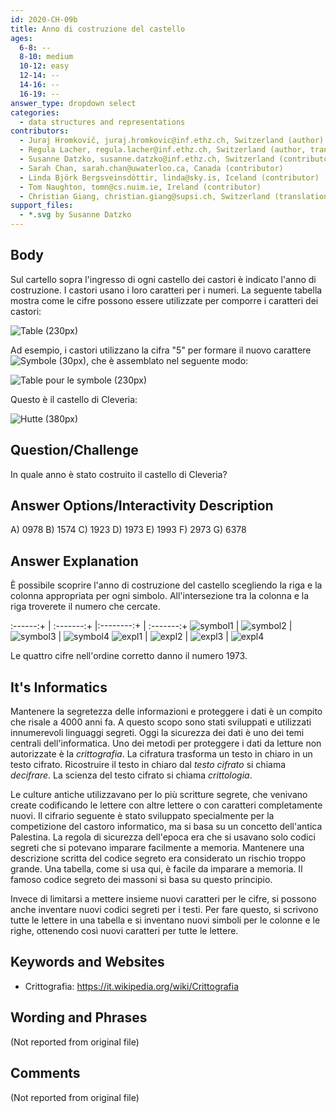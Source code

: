 ```yaml
---
id: 2020-CH-09b
title: Anno di costruzione del castello
ages:
  6-8: --
  8-10: medium
  10-12: easy
  12-14: --
  14-16: --
  16-19: --
answer_type: dropdown select
categories:
  - data structures and representations
contributors:
  - Juraj Hromkovič, juraj.hromkovic@inf.ethz.ch, Switzerland (author)
  - Regula Lacher, regula.lacher@inf.ethz.ch, Switzerland (author, translation from English into German)
  - Susanne Datzko, susanne.datzko@inf.ethz.ch, Switzerland (contributor, graphics)
  - Sarah Chan, sarah.chan@uwaterloo.ca, Canada (contributor)
  - Linda Björk Bergsveinsdóttir, linda@sky.is, Iceland (contributor)
  - Tom Naughton, tomn@cs.nuim.ie, Ireland (contributor)
  - Christian Giang, christian.giang@supsi.ch, Switzerland (translation from German into Italian)
support_files:
  - *.svg by Susanne Datzko
---
```



## Body

Sul cartello sopra l'ingresso di ogni castello dei castori è indicato l'anno di costruzione. I castori usano i loro caratteri per i numeri. La seguente tabella mostra come le cifre possono essere utilizzate per comporre i caratteri dei castori:

![](graphics/2020-CH-09_taskbody1-compatible.svg "Table (230px)")

Ad esempio, i castori utilizzano la cifra "5" per formare il nuovo carattere ![](graphics/2020-CH-09_taskbody2.svg "Symbole (30px)"), che è assemblato nel seguente modo:

![](graphics/2020-CH-09_taskbody3-compatible.svg "Table pour le symbole (230px)")

Questo è il castello di Cleveria:

![](graphics/2020-CH-09_taskbody4.svg "Hutte (380px)")


## Question/Challenge

In quale anno è stato costruito il castello di Cleveria?


## Answer Options/Interactivity Description


 A)  0978
 B)  1574
 C)  1923
 D)  1973
 E)  1993
 F)  2973
 G)  6378


## Answer Explanation

È possibile scoprire l'anno di costruzione del castello scegliendo la riga e la colonna appropriata per ogni simbolo. All'intersezione tra la colonna e la riga troverete il numero che cercate.

 :------:+ | :-------:+ |:--------:+ | :-------:+
![symbol1] | ![symbol2] | ![symbol3] | ![symbol4]
![expl1]   | ![expl2]   | ![expl3]   | ![expl4]

[symbol1]: graphics/2020-CH-09b_explanation1.svg "Symbole 1 (39px)"
[symbol2]: graphics/2020-CH-09b_explanation2.svg "Symbole 2 (50px)"
[symbol3]: graphics/2020-CH-09b_explanation3.svg "Symbole 3 (50px)"
[symbol4]: graphics/2020-CH-09b_explanation4.svg "Symbole 4 (50px)"
[expl1]: graphics/2020-CH-09_explanation_digit1.svg "Explication 1 (135px)"
[expl2]: graphics/2020-CH-09_explanation_digit9.svg "Explication 9 (135px)"
[expl3]: graphics/2020-CH-09_explanation_digit7.svg "Explication 7 (135px)"
[expl4]: graphics/2020-CH-09_explanation_digit3.svg "Explication 3 (135px)"

Le quattro cifre nell'ordine corretto danno il numero 1973.


## It's Informatics

Mantenere la segretezza delle informazioni e proteggere i dati è un compito che risale a 4000 anni fa. A questo scopo sono stati sviluppati e utilizzati innumerevoli linguaggi segreti. Oggi la sicurezza dei dati è uno dei temi centrali dell'informatica. Uno dei metodi per proteggere i dati da letture non autorizzate è la _crittografia_. La cifratura trasforma un testo in chiaro in un testo cifrato. Ricostruire il testo in chiaro dal _testo cifrato_ si chiama _decifrare_. La scienza del testo cifrato si chiama _crittologia_.

Le culture antiche utilizzavano per lo più scritture segrete, che venivano create codificando le lettere con altre lettere o con caratteri completamente nuovi. Il cifrario seguente è stato sviluppato specialmente per la competizione del castoro informatico, ma si basa su un concetto dell'antica Palestina. La regola di sicurezza dell'epoca era che si usavano solo codici segreti che si potevano imparare facilmente a memoria. Mantenere una descrizione scritta del codice segreto era considerato un rischio troppo grande. Una tabella, come si usa qui, è facile da imparare a memoria. Il famoso codice segreto dei massoni si basa su questo principio.

Invece di limitarsi a mettere insieme nuovi caratteri per le cifre, si possono anche inventare nuovi codici segreti per i testi. Per fare questo, si scrivono tutte le lettere in una tabella e si inventano nuovi simboli per le colonne e le righe, ottenendo così nuovi caratteri per tutte le lettere.


## Keywords and Websites

 - Crittografia: https://it.wikipedia.org/wiki/Crittografia  


## Wording and Phrases

(Not reported from original file)


## Comments

(Not reported from original file)
